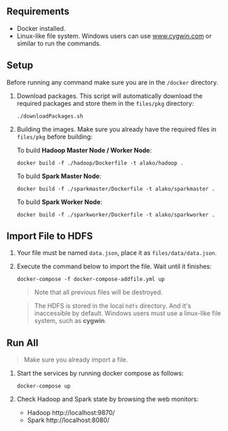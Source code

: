 
## Requirements

- Docker installed.
- Linux-like file system. Windows users can use www.cygwin.com or similar to run the commands.

## Setup

Before running any command make sure you are in the `/docker` directory.

1. Download packages. This script will automatically download the required packages and store them in the `files/pkg` directory:

	```
	./downloadPackages.sh
	```

2. Building the images. Make sure you already have the required files in `files/pkg` before building:


	To build __Hadoop Master Node / Worker Node__:

	```
	docker build -f ./hadoop/Dockerfile -t alako/hadoop .
	```

	To build __Spark Master Node__:

	```
	docker build -f ./sparkmaster/Dockerfile -t alako/sparkmaster .
	```

	To build __Spark Worker Node__:

	```
	docker build -f ./sparkworker/Dockerfile -t alako/sparkworker .
	```

## Import File to HDFS

1. Your file must be named `data.json`, place it as `files/data/data.json`.

2. Execute the command below to import the file. Wait until it finishes:

	```
	docker-compose -f docker-compose-addfile.yml up
	```

	> Note that all previous files will be destroyed.

	> The HDFS is stored in the local `hdfs` directory. And it's inaccessible by default. Windows users must use a linux-like file system, such as __cygwin__.

## Run All

> Make sure you already import a file.

1. Start the services by running docker compose as follows:

	```
	docker-compose up
	```

2. Check Hadoop and Spark state by browsing the web monitors:
	- Hadoop http://localhost:9870/
	- Spark http://localhost:8080/


